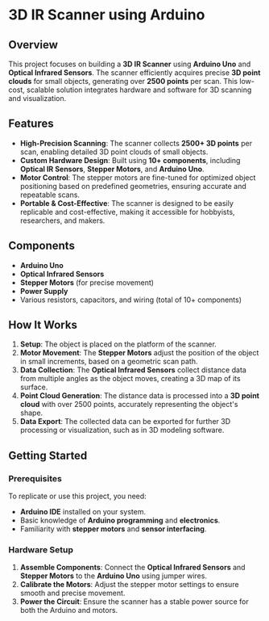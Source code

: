 # 3D IR Scanner using Arduino

## Overview

This project focuses on building a **3D IR Scanner** using **Arduino Uno** and **Optical Infrared Sensors**. The scanner efficiently acquires precise **3D point clouds** for small objects, generating over **2500 points** per scan. This low-cost, scalable solution integrates hardware and software for 3D scanning and visualization.

## Features

- **High-Precision Scanning**: The scanner collects **2500+ 3D points** per scan, enabling detailed 3D point clouds of small objects.
- **Custom Hardware Design**: Built using **10+ components**, including **Optical IR Sensors**, **Stepper Motors**, and **Arduino Uno**.
- **Motor Control**: The stepper motors are fine-tuned for optimized object positioning based on predefined geometries, ensuring accurate and repeatable scans.
- **Portable & Cost-Effective**: The scanner is designed to be easily replicable and cost-effective, making it accessible for hobbyists, researchers, and makers.

## Components

- **Arduino Uno**
- **Optical Infrared Sensors**
- **Stepper Motors** (for precise movement)
- **Power Supply**
- Various resistors, capacitors, and wiring (total of 10+ components)

## How It Works

1. **Setup**: The object is placed on the platform of the scanner.
2. **Motor Movement**: The **Stepper Motors** adjust the position of the object in small increments, based on a geometric scan path.
3. **Data Collection**: The **Optical Infrared Sensors** collect distance data from multiple angles as the object moves, creating a 3D map of its surface.
4. **Point Cloud Generation**: The distance data is processed into a **3D point cloud** with over 2500 points, accurately representing the object's shape.
5. **Data Export**: The collected data can be exported for further 3D processing or visualization, such as in 3D modeling software.

## Getting Started

### Prerequisites

To replicate or use this project, you need:

- **Arduino IDE** installed on your system.
- Basic knowledge of **Arduino programming** and **electronics**.
- Familiarity with **stepper motors** and **sensor interfacing**.

### Hardware Setup

1. **Assemble Components**: Connect the **Optical Infrared Sensors** and **Stepper Motors** to the **Arduino Uno** using jumper wires.
2. **Calibrate the Motors**: Adjust the stepper motor settings to ensure smooth and precise movement.
3. **Power the Circuit**: Ensure the scanner has a stable power source for both the Arduino and motors.

